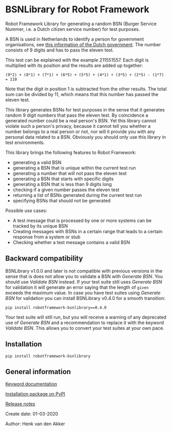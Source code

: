 # BSNLibrary for Robot Framework

Robot Framework Library for generating a random BSN (Burger Service Nummer, i.e. a
Dutch citizen service number) for test purposes.

A BSN is used in Netherlands to identify a person for government organisations, see
[this information of the Dutch government](https://www.government.nl/topics/personal-data/citizen-service-number-bsn).
The number consists of 9 digits and has to pass the eleven test.

This test can be explained with the example 211551557. Each digit is multiplied with
its position and the results are added up together:

``(9*2) + (8*1) + (7*1) + (6*5) + (5*5) + (4*1) + (3*5) + (2*5) - (1*7) = 110``

Note that the digit in position 1 is subtracted from the other results. The total
sum can be divided by 11, which means that this number has passed the eleven test.

This library generates BSNs for test purposes in the sense that it generates random
9 digit numbers that pass the eleven test. By coincidence a generated number could
be a real person's BSN. Yet this library cannot violate such a person's privacy,
because it cannot tell you whether a number belongs to a real person or not, nor
will it provide you with any personal data related to a BSN. Obviously you should
only use this library in test environments.

This library brings the following features to Robot Framework:
- generating a valid BSN
- generating a BSN that is unique within the current test run
- generating a number that will not pass the eleven test
- generating a BSN that starts with specific digits
- generating a BSN that is less than 9 digits long
- checking if a given number passes the eleven test
- returning a list of BSNs generated during the current test run
- specifying BSNs that should not be generated

Possible use cases:
- A test message that is processed by one or more systems can be tracked by its unique BSN
- Creating messages with BSNs in a certain range that leads to a certain response from a system or stub
- Checking whether a test message contains a valid BSN

## Backward compatibility
BSNLibrary v1.0.0 and later is not compatible with previous versions in the sense that is does not allow you to 
validate a BSN with _Generate BSN_. You should use _Validate BSN_ instead. If your test suite still uses _Generate 
BSN_ for validation it will generate an error saying that the length of ``given`` exceeds the maximum value. In case 
you have test suites using _Generate BSN_ for validation you can install BSNLibrary v0.4.0 for a smooth transition: 

``pip install robotframework-bsnlibrary==0.4.0``

Your test suite will still run, but you will receive a warning of any deprecated use of _Generate BSN_ and a 
recommendation to replace it with the keyword _Validate BSN_. This allows you to convert your test suites at your own 
pace. 

## Installation
``pip install robotframework-bsnlibrary``

## General information
[Keyword documentation](https://haaihenkie.github.io/bsnlibrary/)

[Installation package on PyPI](https://pypi.org/project/robotframework-bsnlibrary/)

[Release notes](https://github.com/HaaiHenkie/bsnlibrary/releases)

Create date: 01-03-2020

Author: Henk van den Akker

